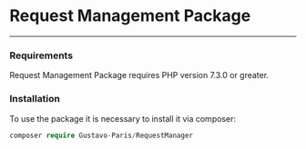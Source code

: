 # Request Management Package

<hr>

### Requirements
Request Management Package requires PHP version 7.3.0 or greater.

### Installation

To use the package it is necessary to install it via composer:
```php
composer require Gustavo-Paris/RequestManager
```